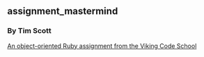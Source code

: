 ## assignment_mastermind

### By Tim Scott

[An object-oriented Ruby assignment from the Viking Code School](http://www.vikingcodeschool.com)
